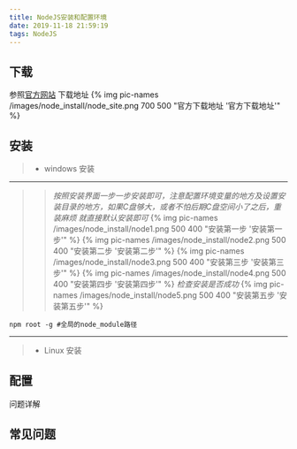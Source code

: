 ```yaml
---
title: NodeJS安装和配置环境
date: 2019-11-18 21:59:19
tags: NodeJS
---
```


## 下载

参照[官方网站](http://nodejs.cn/download/) 下载地址
{% img pic-names /images/node_install/node_site.png  700  500  "官方下载地址 '官方下载地址'" %}

## 安装

>+ windows 安装
>
---
>> *按照安装界面一步一步安装即可，注意配置环境变量的地方及设置安装目录的地方，如果C盘够大，或者不怕后期C盘空间小了之后，重装麻烦 就直接默认安装即可*
{% img pic-names /images/node_install/node1.png  500  400  "安装第一步 '安装第一步'" %}
{% img pic-names /images/node_install/node2.png  500  400  "安装第二步 '安装第二步'" %}
{% img pic-names /images/node_install/node3.png  500  400  "安装第三步 '安装第三步'" %}
{% img pic-names /images/node_install/node4.png  500  400  "安装第四步 '安装第四步'" %}
*检查安装是否成功*
{% img pic-names /images/node_install/node5.png  500  400  "安装第五步 '安装第五步'" %}

```nodejs
npm root -g #全局的node_module路径
```

---
>
>+ Linux 安装

## 配置

问题详解

## 常见问题
